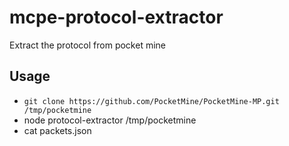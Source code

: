 # mcpe-protocol-extractor

Extract the protocol from pocket mine

## Usage

* `git clone https://github.com/PocketMine/PocketMine-MP.git /tmp/pocketmine`
* node protocol-extractor /tmp/pocketmine
* cat packets.json
